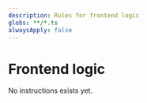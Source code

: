 ```yaml
---
description: Rules for frontend logic
globs: **/*.ts
alwaysApply: false
---
```


# Frontend logic

No instructions exists yet.
